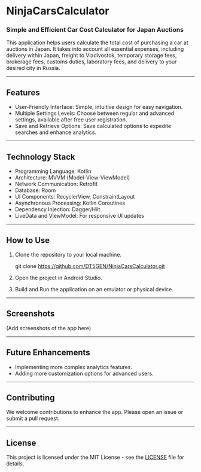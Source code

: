 # NinjaCarsCalculator

### Simple and Efficient Car Cost Calculator for Japan Auctions

This application helps users calculate the total cost of purchasing a car at auctions in Japan. It takes into account all essential expenses, including delivery within Japan, freight to Vladivostok, temporary storage fees, brokerage fees, customs duties, laboratory fees, and delivery to your desired city in Russia.

---

## Features

- User-Friendly Interface: Simple, intuitive design for easy navigation.
- Multiple Settings Levels: Choose between regular and advanced settings, available after free user registration.
- Save and Retrieve Options: Save calculated options to expedite searches and enhance analytics.

---

## Technology Stack

- Programming Language: Kotlin
- Architecture: MVVM (Model-View-ViewModel)
- Network Communication: Retrofit
- Database: Room
- UI Components: RecyclerView, ConstraintLayout
- Asynchronous Processing: Kotlin Coroutines
- Dependency Injection: Dagger/Hilt
- LiveData and ViewModel: For responsive UI updates

---

## How to Use

1. Clone the repository to your local machine.
   
    git clone https://github.com/DT5GEN/NinjaCarsCalculator.git
    
2. Open the project in Android Studio.
3. Build and Run the application on an emulator or physical device.

---

## Screenshots

(Add screenshots of the app here)

---

## Future Enhancements

- Implementing more complex analytics features.
- Adding more customization options for advanced users.

---

## Contributing

We welcome contributions to enhance the app. Please open an issue or submit a pull request.

---

## License

This project is licensed under the MIT License - see the [LICENSE](LICENSE) file for details.
